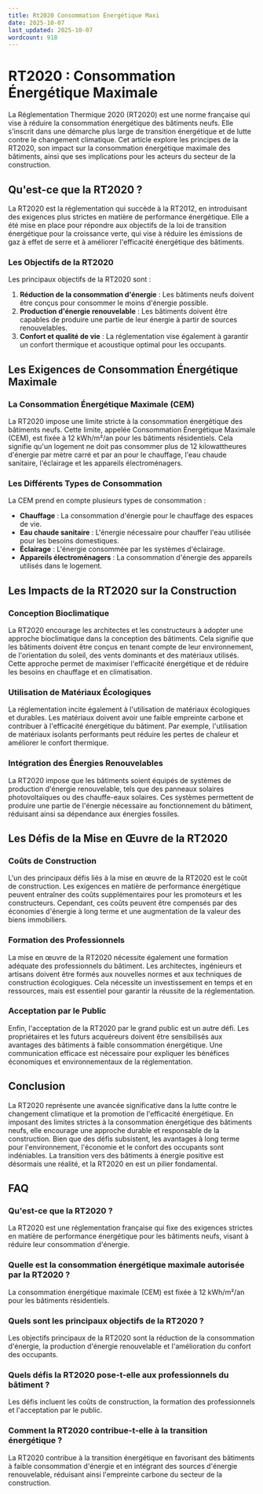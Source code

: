 ```yaml
---
title: Rt2020 Consommation Énergétique Maxi
date: 2025-10-07
last_updated: 2025-10-07
wordcount: 918
---
```


# RT2020 : Consommation Énergétique Maximale

La Réglementation Thermique 2020 (RT2020) est une norme française qui vise à réduire la consommation énergétique des bâtiments neufs. Elle s'inscrit dans une démarche plus large de transition énergétique et de lutte contre le changement climatique. Cet article explore les principes de la RT2020, son impact sur la consommation énergétique maximale des bâtiments, ainsi que ses implications pour les acteurs du secteur de la construction.

## Qu'est-ce que la RT2020 ?

La RT2020 est la réglementation qui succède à la RT2012, en introduisant des exigences plus strictes en matière de performance énergétique. Elle a été mise en place pour répondre aux objectifs de la loi de transition énergétique pour la croissance verte, qui vise à réduire les émissions de gaz à effet de serre et à améliorer l'efficacité énergétique des bâtiments.

### Les Objectifs de la RT2020

Les principaux objectifs de la RT2020 sont :

1. **Réduction de la consommation d'énergie** : Les bâtiments neufs doivent être conçus pour consommer le moins d'énergie possible.
2. **Production d'énergie renouvelable** : Les bâtiments doivent être capables de produire une partie de leur énergie à partir de sources renouvelables.
3. **Confort et qualité de vie** : La réglementation vise également à garantir un confort thermique et acoustique optimal pour les occupants.

## Les Exigences de Consommation Énergétique Maximale

### La Consommation Énergétique Maximale (CEM)

La RT2020 impose une limite stricte à la consommation énergétique des bâtiments neufs. Cette limite, appelée Consommation Énergétique Maximale (CEM), est fixée à 12 kWh/m²/an pour les bâtiments résidentiels. Cela signifie qu'un logement ne doit pas consommer plus de 12 kilowattheures d'énergie par mètre carré et par an pour le chauffage, l'eau chaude sanitaire, l'éclairage et les appareils électroménagers.

### Les Différents Types de Consommation

La CEM prend en compte plusieurs types de consommation :

- **Chauffage** : La consommation d'énergie pour le chauffage des espaces de vie.
- **Eau chaude sanitaire** : L'énergie nécessaire pour chauffer l'eau utilisée pour les besoins domestiques.
- **Éclairage** : L'énergie consommée par les systèmes d'éclairage.
- **Appareils électroménagers** : La consommation d'énergie des appareils utilisés dans le logement.

## Les Impacts de la RT2020 sur la Construction

### Conception Bioclimatique

La RT2020 encourage les architectes et les constructeurs à adopter une approche bioclimatique dans la conception des bâtiments. Cela signifie que les bâtiments doivent être conçus en tenant compte de leur environnement, de l'orientation du soleil, des vents dominants et des matériaux utilisés. Cette approche permet de maximiser l'efficacité énergétique et de réduire les besoins en chauffage et en climatisation.

### Utilisation de Matériaux Écologiques

La réglementation incite également à l'utilisation de matériaux écologiques et durables. Les matériaux doivent avoir une faible empreinte carbone et contribuer à l'efficacité énergétique du bâtiment. Par exemple, l'utilisation de matériaux isolants performants peut réduire les pertes de chaleur et améliorer le confort thermique.

### Intégration des Énergies Renouvelables

La RT2020 impose que les bâtiments soient équipés de systèmes de production d'énergie renouvelable, tels que des panneaux solaires photovoltaïques ou des chauffe-eaux solaires. Ces systèmes permettent de produire une partie de l'énergie nécessaire au fonctionnement du bâtiment, réduisant ainsi sa dépendance aux énergies fossiles.

## Les Défis de la Mise en Œuvre de la RT2020

### Coûts de Construction

L'un des principaux défis liés à la mise en œuvre de la RT2020 est le coût de construction. Les exigences en matière de performance énergétique peuvent entraîner des coûts supplémentaires pour les promoteurs et les constructeurs. Cependant, ces coûts peuvent être compensés par des économies d'énergie à long terme et une augmentation de la valeur des biens immobiliers.

### Formation des Professionnels

La mise en œuvre de la RT2020 nécessite également une formation adéquate des professionnels du bâtiment. Les architectes, ingénieurs et artisans doivent être formés aux nouvelles normes et aux techniques de construction écologiques. Cela nécessite un investissement en temps et en ressources, mais est essentiel pour garantir la réussite de la réglementation.

### Acceptation par le Public

Enfin, l'acceptation de la RT2020 par le grand public est un autre défi. Les propriétaires et les futurs acquéreurs doivent être sensibilisés aux avantages des bâtiments à faible consommation énergétique. Une communication efficace est nécessaire pour expliquer les bénéfices économiques et environnementaux de la réglementation.

## Conclusion

La RT2020 représente une avancée significative dans la lutte contre le changement climatique et la promotion de l'efficacité énergétique. En imposant des limites strictes à la consommation énergétique des bâtiments neufs, elle encourage une approche durable et responsable de la construction. Bien que des défis subsistent, les avantages à long terme pour l'environnement, l'économie et le confort des occupants sont indéniables. La transition vers des bâtiments à énergie positive est désormais une réalité, et la RT2020 en est un pilier fondamental.

## FAQ

### Qu'est-ce que la RT2020 ?

La RT2020 est une réglementation française qui fixe des exigences strictes en matière de performance énergétique pour les bâtiments neufs, visant à réduire leur consommation d'énergie.

### Quelle est la consommation énergétique maximale autorisée par la RT2020 ?

La consommation énergétique maximale (CEM) est fixée à 12 kWh/m²/an pour les bâtiments résidentiels.

### Quels sont les principaux objectifs de la RT2020 ?

Les objectifs principaux de la RT2020 sont la réduction de la consommation d'énergie, la production d'énergie renouvelable et l'amélioration du confort des occupants.

### Quels défis la RT2020 pose-t-elle aux professionnels du bâtiment ?

Les défis incluent les coûts de construction, la formation des professionnels et l'acceptation par le public.

### Comment la RT2020 contribue-t-elle à la transition énergétique ?

La RT2020 contribue à la transition énergétique en favorisant des bâtiments à faible consommation d'énergie et en intégrant des sources d'énergie renouvelable, réduisant ainsi l'empreinte carbone du secteur de la construction.
